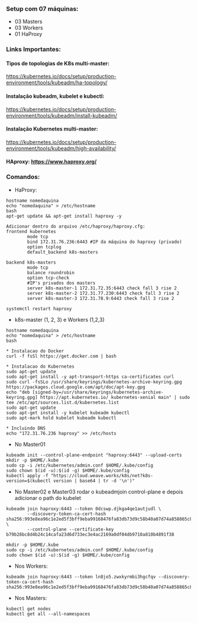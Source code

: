 

### Setup com 07 máquinas:

* 03 Masters
* 03 Workers
* 01 HaProxy


### Links Importantes: 
#### Tipos de topologias de K8s multi-master: 
https://kubernetes.io/docs/setup/production-environment/tools/kubeadm/ha-topology/

#### Instalação kubeadm, kubelet e kubectl: 
https://kubernetes.io/docs/setup/production-environment/tools/kubeadm/install-kubeadm/

#### Instalação Kubernetes multi-master: 
https://kubernetes.io/docs/setup/production-environment/tools/kubeadm/high-availability/

#### HAproxy: https://www.haproxy.org/

### Comandos:

* HaProxy:
```
hostname nomedaquina
echo "nomedaquina" > /etc/hostname
bash
apt-get update && apt-get install haproxy -y

Adicionar dentro do arquivo /etc/haproxy/haproxy.cfg:
frontend kubernetes
        mode tcp
        bind 172.31.76.236:6443 #IP da máquina do haproxy (privado)
        option tcplog
        default_backend k8s-masters

backend k8s-masters
        mode tcp
        balance roundrobin
        option tcp-check
		#IP's privados dos masters
        server k8s-master-1 172.31.72.35:6443 check fall 3 rise 2
        server k8s-master-2 172.31.77.230:6443 check fall 3 rise 2
        server k8s-master-3 172.31.78.9:6443 check fall 3 rise 2
		
systemctl restart haproxy
```

* k8s-master (1, 2, 3) e Workers (1,2,3)
```
hostname nomedaquina
echo "nomedaquina" > /etc/hostname
bash

* Instalacao do Docker
curl -f fsSl https://get.docker.com | bash 

* Instalacao do Kubernetes
sudo apt-get update
sudo apt-get install -y apt-transport-https ca-certificates curl
sudo curl -fsSLo /usr/share/keyrings/kubernetes-archive-keyring.gpg https://packages.cloud.google.com/apt/doc/apt-key.gpg
echo "deb [signed-by=/usr/share/keyrings/kubernetes-archive-keyring.gpg] https://apt.kubernetes.io/ kubernetes-xenial main" | sudo tee /etc/apt/sources.list.d/kubernetes.list
sudo apt-get update
sudo apt-get install -y kubelet kubeadm kubectl
sudo apt-mark hold kubelet kubeadm kubectl

* Incluindo DNS
echo "172.31.76.236 haproxy" >> /etc/hosts
```


* No Master01
```
kubeadm init --control-plane-endpoint "haproxy:6443" --upload-certs
mkdir -p $HOME/.kube
sudo cp -i /etc/kubernetes/admin.conf $HOME/.kube/config
sudo chown $(id -u):$(id -g) $HOME/.kube/config
kubectl apply -f "https://cloud.weave.works/k8s/net?k8s-version=$(kubectl version | base64 | tr -d '\n')"
```


* No Master02 e Master03 rodar o kubeadmjoin control-plane e depois adicionar o path do kubelet
```
kubeadm join haproxy:6443 --token 0dcswp.djkga4qe1autjudl \
        --discovery-token-ca-cert-hash sha256:993e8ea96c1e2ed5f3bff9eba99168476fa83db73d9c58b40a07d74a858865c8 \
        --control-plane --certificate-key b79b28bc8d4b24c14cafa23d6d733ec3e4ac2169a0df04db9710a810b4891f38
 
mkdir -p $HOME/.kube
sudo cp -i /etc/kubernetes/admin.conf $HOME/.kube/config
sudo chown $(id -u):$(id -g) $HOME/.kube/config
```


* Nos Workers:
```
kubeadm join haproxy:6443 --token ln8jo5.zwxkyrmbi3hgcfqv --discovery-token-ca-cert-hash sha256:993e8ea96c1e2ed5f3bff9eba99168476fa83db73d9c58b40a07d74a858865c8
```

* Nos Masters:
```
kubectl get nodes
kubectl get all --all-namespaces
```

